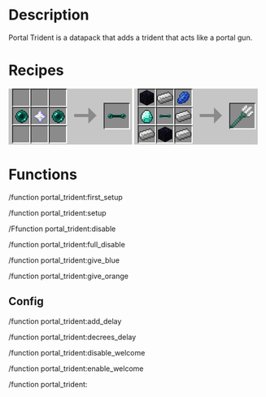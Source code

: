 # Description
Portal Trident is a datapack that adds a trident that acts like a portal gun.
# Recipes
![entangled ender pearl recipe](/image/entangled_ender_pearl.png)
![portal trident recipe](/image/portal_trident.png)
# Functions
/function portal_trident:first_setup
  
/function portal_trident:setup

/Ffunction portal_trident:disable

/function portal_trident:full_disable

/function portal_trident:give_blue

/function portal_trident:give_orange

## Config
/function portal_trident:add_delay

/function portal_trident:decrees_delay

/function portal_trident:disable_welcome

/function portal_trident:enable_welcome

/function portal_trident:
